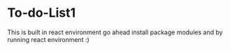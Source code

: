 # To-do-List1
This is built in react environment go ahead install package modules and by running react environment :)
